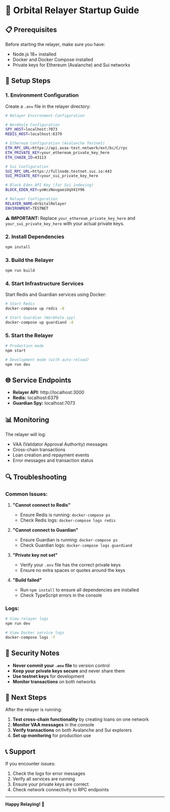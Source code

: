 # 🚀 Orbital Relayer Startup Guide

## 📋 Prerequisites

Before starting the relayer, make sure you have:
- Node.js 18+ installed
- Docker and Docker Compose installed
- Private keys for Ethereum (Avalanche) and Sui networks

## 🔧 Setup Steps

### 1. Environment Configuration

Create a `.env` file in the relayer directory:

```bash
# Relayer Environment Configuration

# Wormhole Configuration
SPY_HOST=localhost:7073
REDIS_HOST=localhost:6379

# Ethereum Configuration (Avalanche Testnet)
ETH_RPC_URL=https://api.avax-test.network/ext/bc/C/rpc
ETH_PRIVATE_KEY=your_ethereum_private_key_here
ETH_CHAIN_ID=43113

# Sui Configuration
SUI_RPC_URL=https://fullnode.testnet.sui.io:443
SUI_PRIVATE_KEY=your_sui_private_key_here

# Block Eden API Key (for Sui indexing)
BLOCK_EDEN_KEY=yoWczNougaeiUqV41Y96

# Relayer Configuration
RELAYER_NAME=OrbitalRelayer
ENVIRONMENT=TESTNET
```

**⚠️ IMPORTANT:** Replace `your_ethereum_private_key_here` and `your_sui_private_key_here` with your actual private keys.

### 2. Install Dependencies

```bash
npm install
```

### 3. Build the Relayer

```bash
npm run build
```

### 4. Start Infrastructure Services

Start Redis and Guardian services using Docker:

```bash
# Start Redis
docker-compose up redis -d

# Start Guardian (Wormhole spy)
docker-compose up guardiand -d
```

### 5. Start the Relayer

```bash
# Production mode
npm start

# Development mode (with auto-reload)
npm run dev
```

## 🌐 Service Endpoints

- **Relayer API:** http://localhost:3000
- **Redis:** localhost:6379
- **Guardian Spy:** localhost:7073

## 📊 Monitoring

The relayer will log:
- VAA (Validator Approval Authority) messages
- Cross-chain transactions
- Loan creation and repayment events
- Error messages and transaction status

## 🔍 Troubleshooting

### Common Issues:

1. **"Cannot connect to Redis"**
   - Ensure Redis is running: `docker-compose ps`
   - Check Redis logs: `docker-compose logs redis`

2. **"Cannot connect to Guardian"**
   - Ensure Guardian is running: `docker-compose ps`
   - Check Guardian logs: `docker-compose logs guardiand`

3. **"Private key not set"**
   - Verify your `.env` file has the correct private keys
   - Ensure no extra spaces or quotes around the keys

4. **"Build failed"**
   - Run `npm install` to ensure all dependencies are installed
   - Check TypeScript errors in the console

### Logs:

```bash
# View relayer logs
npm run dev

# View Docker service logs
docker-compose logs -f
```

## 🚨 Security Notes

- **Never commit your `.env` file** to version control
- **Keep your private keys secure** and never share them
- **Use testnet keys** for development
- **Monitor transactions** on both networks

## 🔄 Next Steps

After the relayer is running:

1. **Test cross-chain functionality** by creating loans on one network
2. **Monitor VAA messages** in the console
3. **Verify transactions** on both Avalanche and Sui explorers
4. **Set up monitoring** for production use

## 📞 Support

If you encounter issues:
1. Check the logs for error messages
2. Verify all services are running
3. Ensure your private keys are correct
4. Check network connectivity to RPC endpoints

---

**Happy Relaying! 🎉**
